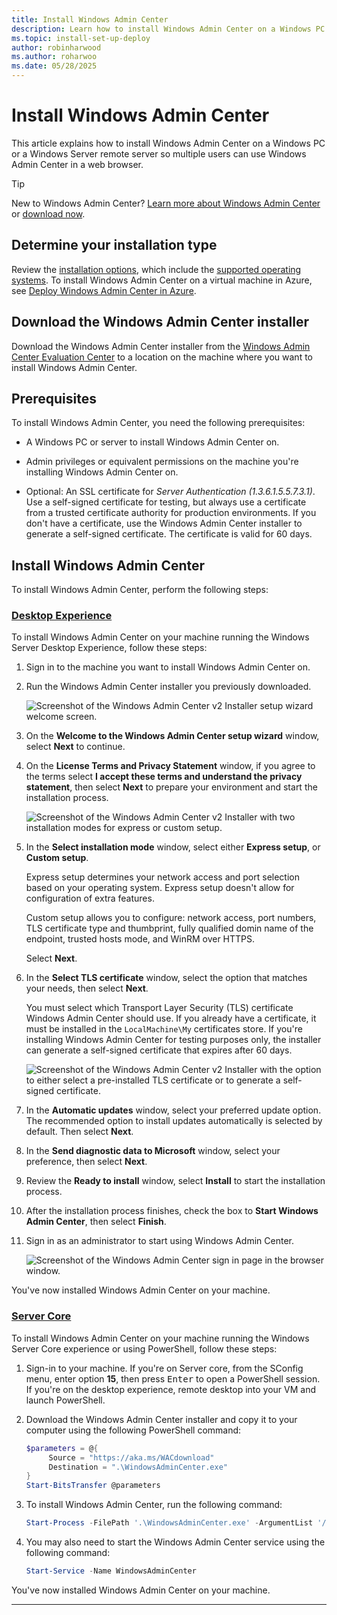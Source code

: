```yaml
---
title: Install Windows Admin Center
description: Learn how to install Windows Admin Center on a Windows PC or on a server so that multiple users can access Windows Admin Center using a web browser.
ms.topic: install-set-up-deploy
author: robinharwood
ms.author: roharwoo
ms.date: 05/28/2025
---
```

# Install Windows Admin Center

This article explains how to install Windows Admin Center on a Windows PC or a Windows Server remote server so multiple users can use Windows Admin Center in a web browser.

> [!TIP]
> New to Windows Admin Center?
> [Learn more about Windows Admin Center](../overview.md) or [download now](https://www.microsoft.com/evalcenter/download-windows-admin-center).

## Determine your installation type

Review the [installation options](../plan/installation-options.md), which include the [supported operating systems](../plan/installation-options.md#installation-supported-operating-systems). To install Windows Admin Center on a virtual machine in Azure, see [Deploy Windows Admin Center in Azure](../azure/deploy-wac-in-azure.md).

## Download the Windows Admin Center installer

Download the Windows Admin Center installer from the [Windows Admin Center Evaluation Center](https://www.microsoft.com/evalcenter/download-windows-admin-center) to a location on the machine where you want to install Windows Admin Center.

## Prerequisites

To install Windows Admin Center, you need the following prerequisites:

- A Windows PC or server to install Windows Admin Center on.

- Admin privileges or equivalent permissions on the machine you're installing Windows Admin Center on.

- Optional: An SSL certificate for _Server Authentication (1.3.6.1.5.5.7.3.1)_. Use a self-signed certificate for testing, but always use a certificate from a trusted certificate authority for production environments. If you don't have a certificate, use the Windows Admin Center installer to generate a self-signed certificate. The certificate is valid for 60 days.

## Install Windows Admin Center

To install Windows Admin Center, perform the following steps:

### [Desktop Experience](#tab/desktop-experience)

To install Windows Admin Center on your machine running the Windows Server Desktop Experience, follow these steps:

1. Sign in to the machine you want to install Windows Admin Center on.

1. Run the Windows Admin Center installer you previously downloaded.

    ![Screenshot of the Windows Admin Center v2 Installer setup wizard welcome screen.](../media/windows-admin-center-v2-installer.png)

1. On the **Welcome to the Windows Admin Center setup wizard** window, select **Next** to continue.

1. On the **License Terms and Privacy Statement** window, if you agree to the terms select **I accept these terms and understand the privacy statement**, then select **Next** to prepare your environment and start the installation process.

    ![Screenshot of the Windows Admin Center v2 Installer with two installation modes for express or custom setup.](../media/windows-admin-center-v2-installation-mode.png)

1. In the **Select installation mode** window, select either **Express setup**, or **Custom setup**.

    Express setup determines your network access and port selection based on your operating system. Express setup doesn't allow for configuration of extra features.

    Custom setup allows you to configure: network access, port numbers, TLS certificate type and thumbprint, fully qualified domin name of the endpoint, trusted hosts mode, and WinRM over HTTPS.

    Select **Next**.

1. In the **Select TLS certificate** window, select the option that matches your needs, then select **Next**.

   You must select which Transport Layer Security (TLS) certificate Windows Admin Center should use. If you already have a certificate, it must be installed in the `LocalMachine\My` certificates store. If you're installing Windows Admin Center for testing purposes only, the installer can generate a self-signed certificate that expires after 60 days.

   ![Screenshot of the Windows Admin Center v2 Installer with the option to either select a pre-installed TLS certificate or to generate a self-signed certificate.](../media/select-tls-certificate.png)

1. In the **Automatic updates** window, select your preferred update option. The recommended option to install updates automatically is selected by default. Then select **Next**.

1. In the **Send diagnostic data to Microsoft** window, select your preference, then select **Next**.

1. Review the **Ready to install** window, select **Install** to start the installation process.

1. After the installation process finishes, check the box to **Start Windows Admin Center**, then select **Finish**.

1. Sign in as an administrator to start using Windows Admin Center.

   ![Screenshot of the Windows Admin Center sign in page in the browser window.](../media/sign-in-to-windows-admin-center.png)

You've now installed Windows Admin Center on your machine.

### [Server Core](#tab/server-core)

To install Windows Admin Center on your machine running the Windows Server Core experience or using PowerShell, follow these steps:

1. Sign-in to your machine. If you're on Server core, from the SConfig menu, enter option **15**, then press <kbd>Enter</kbd>
   to open a PowerShell session. If you're on the desktop experience, remote desktop into your VM and launch PowerShell.

1. Download the Windows Admin Center installer
   and copy it to your computer using the following PowerShell command:

   ```powershell
   $parameters = @{
        Source = "https://aka.ms/WACdownload"
        Destination = ".\WindowsAdminCenter.exe"
   }
   Start-BitsTransfer @parameters
   ```

1. To install Windows Admin Center, run the following command:

   ```powershell
   Start-Process -FilePath '.\WindowsAdminCenter.exe' -ArgumentList '/VERYSILENT' -Wait
   ```

1. You may also need to start the Windows Admin Center service using the following command:

   ```powershell
   Start-Service -Name WindowsAdminCenter
   ```

You've now installed Windows Admin Center on your machine.

---
